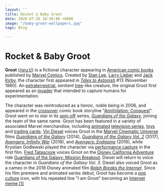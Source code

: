```yaml
---
layout: ''
title: Rocket & Baby Groot
date: 2020-07-26 18:30:00 +0000
image: "/baby-groot-wallpapers.jpg"
tags: Blog

---
```

# Rocket & Baby Groot

**Groot** ([/ɡruːt/](https://en.wikipedia.org/wiki/Help:IPA/English "Help:IPA/English")) is a fictional character appearing in [American comic books](https://en.wikipedia.org/wiki/American_comic_book "American comic book") published by [Marvel Comics](https://en.wikipedia.org/wiki/Marvel_Comics "Marvel Comics"). Created by [Stan Lee](https://en.wikipedia.org/wiki/Stan_Lee "Stan Lee"), [Larry Lieber](https://en.wikipedia.org/wiki/Larry_Lieber "Larry Lieber") and [Jack Kirby](https://en.wikipedia.org/wiki/Jack_Kirby "Jack Kirby"), the character first appeared in [_Tales to Astonish_](https://en.wikipedia.org/wiki/Tales_to_Astonish "Tales to Astonish") #13 (November 1960). An [extraterrestrial](https://en.wikipedia.org/wiki/Extraterrestrials_in_fiction "Extraterrestrials in fiction"), sentient [tree](https://en.wikipedia.org/wiki/Tree "Tree")-like creature, the original Groot first appeared as an [invader](https://en.wikipedia.org/wiki/Alien_invasion "Alien invasion") that intended to capture humans for experimentation.

The character was reintroduced as a heroic, noble being in 2006, and appeared in the [crossover](https://en.wikipedia.org/wiki/Fictional_crossover "Fictional crossover") comic book storyline "[Annihilation: Conquest](https://en.wikipedia.org/wiki/Annihilation:_Conquest "Annihilation: Conquest")". Groot went on to star in its [spin-off](https://en.wikipedia.org/wiki/Spin-off_(media) "Spin-off (media)") series, [_Guardians of the Galaxy_](https://en.wikipedia.org/wiki/Guardians_of_the_Galaxy_(2008_team) "Guardians of the Galaxy (2008 team)"), joining the team of the same name. Groot has been featured in a variety of associated Marvel merchandise, including [animated](https://en.wikipedia.org/wiki/Animation "Animation") [television series](https://en.wikipedia.org/wiki/Television_series "Television series"), [toys](https://en.wikipedia.org/wiki/Toy "Toy") and [trading cards](https://en.wikipedia.org/wiki/Trading_card "Trading card"). [Vin Diesel](https://en.wikipedia.org/wiki/Vin_Diesel "Vin Diesel") voices Groot in the [Marvel Cinematic Universe](https://en.wikipedia.org/wiki/Marvel_Cinematic_Universe "Marvel Cinematic Universe") films [_Guardians of the Galaxy_](https://en.wikipedia.org/wiki/Guardians_of_the_Galaxy_(film) "Guardians of the Galaxy (film)") (2014), [_Guardians of the Galaxy Vol. 2_](https://en.wikipedia.org/wiki/Guardians_of_the_Galaxy_Vol._2 "Guardians of the Galaxy Vol. 2") (2017), [_Avengers: Infinity War_](https://en.wikipedia.org/wiki/Avengers:_Infinity_War "Avengers: Infinity War") (2018), and [_Avengers: Endgame_](https://en.wikipedia.org/wiki/Avengers:_Endgame "Avengers: Endgame") (2019), while Krystian Godlewski played the character via [performance capture](https://en.wikipedia.org/wiki/Performance_capture "Performance capture") in the first film. [Fred Tatasciore](https://en.wikipedia.org/wiki/Fred_Tatasciore "Fred Tatasciore") voices Groot on the [Disney California Adventure](https://en.wikipedia.org/wiki/Disney_California_Adventure "Disney California Adventure") ride [Guardians of the Galaxy: Mission Breakout](https://en.wikipedia.org/wiki/Guardians_of_the_Galaxy_%E2%80%93_Mission:_Breakout! "Guardians of the Galaxy – Mission: Breakout!"). Diesel will return to voice the character in _Guardians of the Galaxy Vol. 3._ Diesel also voiced Groot as a cameo in the 2018 Disney animated film [_Ralph Breaks the Internet_](https://en.wikipedia.org/wiki/Ralph_Breaks_the_Internet "Ralph Breaks the Internet"). Since his film premiere and animated series debut, Groot has become a [pop culture](https://en.wikipedia.org/wiki/Pop_culture "Pop culture") icon, with his repeated line "I am Groot" becoming an [Internet meme](https://en.wikipedia.org/wiki/Internet_meme "Internet meme").[\[1\]](https://en.wikipedia.org/wiki/Groot#cite_note-1)